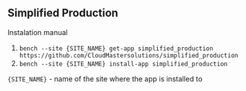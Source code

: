 ## Simplified Production

Instalation manual </br>

1. ```bench --site {SITE_NAME} get-app simplified_production https://github.com/CloudMastersolutions/simplified_production``` </br>
2. ```bench --site {SITE_NAME} install-app simplified_production``` </br>

```{SITE_NAME}``` - name of the site where the app is installed to 
